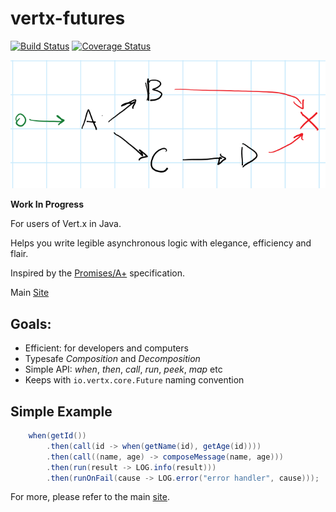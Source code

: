 # vertx-futures

[![Build Status](https://travis-ci.org/dazraf/vertx-futures.svg?branch=master)](https://travis-ci.org/dazraf/vertx-futures)
[![Coverage Status](https://coveralls.io/repos/github/dazraf/vertx-futures/badge.svg?branch=master)](https://coveralls.io/github/dazraf/vertx-futures?branch=master)

![graph](assets/graph.png)

__Work In Progress__

For users of Vert.x in Java.

Helps you write legible asynchronous logic with elegance, efficiency and flair.

Inspired by the [Promises/A+](https://promisesaplus.com/) specification.

Main [Site](http://www.dazraf.io/vertx-futures/)

## Goals:

* Efficient: for developers and computers
* Typesafe *Composition* and *Decomposition*
* Simple API: *when*, *then*, *call*, *run*, *peek*, *map* etc
* Keeps with `io.vertx.core.Future` naming convention 

## Simple Example

```java
    when(getId())
        .then(call(id -> when(getName(id), getAge(id))))
        .then(call((name, age) -> composeMessage(name, age)))
        .then(run(result -> LOG.info(result)))
        .then(runOnFail(cause -> LOG.error("error handler", cause)));
```

For more, please refer to the main [site](http://www.dazraf.io/vertx-futures/).

